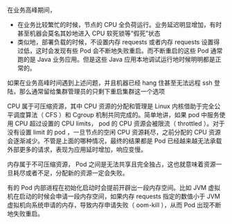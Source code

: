 # 

在业务高峰期间，

- 在业务比较繁忙的时候，节点的 CPU 全负荷运行。业务延迟明显增加，有时甚至机器会莫名其妙地进入 CPU 软死锁等“假死”状态
- 类似地，部署负载的时候，不设置内存 requests 或者内存 requests 设置得过低，这时会发现有些 Pod 会不断地失败重启。而不断重启的这些 Pod 通常跑的是 Java 业务应用。但是这些 Java 应用本地调试运行地时候明明都是正常的。

如果在业务高峰时间遇到上述问题，并且机器已经 hang 住甚至无法远程 ssh 登陆，那么通常留给集群管理员的只剩下重启集群这一个选项


CPU 属于可压缩资源，其中 CPU 资源的分配和管理是 Linux 内核借助于完全公平调度算法（ CFS ）和 Cgroup 机制共同完成的。简单地讲，如果 pod 中服务使用 CPU 超过设置的 CPU limits， pod 的 CPU 资源会被限流（ throttled ）。对于没有设置 limit 的 pod ，一旦节点的空闲 CPU 资源耗尽，之前分配的 CPU 资源会逐渐减少。不管是上面的哪种情况，最终的结果都是 Pod 已经越来越无法承载外部更多的请求，表现为应用延时增加，响应变慢。

内存属于不可压缩资源， Pod 之间是无法共享且完全独占，这也就意味着资源一旦耗尽或者不足，分配新的资源一定会失败。

有的 Pod 内部进程在初始化启动时会提前开辟出一段内存空间。比如 JVM 虚拟机在启动的时候会申请一段内存空间，如果内存 requests 指定的数值小于 JVM 虚拟机向系统申请的内存，导致内存申请失败（ oom-kill ），从而 Pod 出现不断地失败重启。